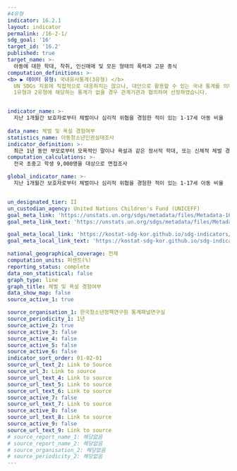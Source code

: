 ```yaml
---
#4유형
indicator: 16.2.1
layout: indicator
permalink: /16-2-1/
sdg_goal: '16'
target_id: '16.2'
published: true
target_name: >-
  아동에 대한 학대, 착취, 인신매매 및 모든 형태의 폭력과 고문 종식
computation_definitions: >-
<b> ▶ 데이터 유형: 국내유사통계(3유형) </b>   
  UN SDGs 지표에 직접적으로 대응하지는 않으나, 대안으로 활용할 수 있는 국내 통계를 의미합니다.   
  1유형과 2유형에 해당하는 통계가 없을 경우 관계기관과 협의하여 선정하였습니다.


indicator_name: >-
  지난 1개월간 보호자로부터 체벌이나 심리적 위협을 경험한 적이 있는 1-17세 아동 비율
  
data_name: 체벌 및 욕설 경험여부
statistics_name: 아동청소년인권실태조사
indicator_definition: >-
  최근 1년 동안 부모로부터 모욕적인 말이나 욕설과 같은 정서적 학대, 또는 신체적 체벌 경험 여부
computation_calculations: >-
  전국 초중고 학생 9,000명을 대상으로 면접조사

global_indicator_name: >-
  지난 1개월간 보호자로부터 체벌이나 심리적 위협을 경험한 적이 있는 1-17세 아동 비율


un_designated_tier: II
un_custodian_agency: United Nations Children's Fund (UNICEFF)
goal_meta_link: 'https://unstats.un.org/sdgs/metadata/files/Metadata-16-02-01.pdf'
goal_meta_link_text: 'https://unstats.un.org/sdgs/metadata/files/Metadata-16-02-01.pdf'

goal_meta_local_link: 'https://kostat-sdg-kor.github.io/sdg-indicators/public/data/Metadata-16-02-01_KOR.pdf'
goal_meta_local_link_text: 'https://kostat-sdg-kor.github.io/sdg-indicators/public/data/Metadata-16-02-01_KOR.pdf'

national_geographical_coverage: 전체
computation_units: 퍼센트(%)
reporting_status: complete
data_non_statistical: false
graph_type: line
graph_title: 체벌 및 욕설 경험여부
data_show_map: false
source_active_1: true

source_organisation_1: 한국청소년정책연구원 통계패널연구실
source_periodicity_1: 1년
source_active_2: true
source_active_3: false
source_active_4: false
source_active_5: false
source_active_6: false
indicator_sort_order: 01-02-01
source_url_text_2: Link to Source
source_url_3: Link to source
source_url_text_4: Link to source
source_url_text_5: Link to source
source_url_text_6: Link to source
source_active_7: false
source_url_text_7: Link to source
source_active_8: false
source_url_text_8: Link to source
source_active_9: false
source_url_text_9: Link to source
# source_report_name_1: 해당없음
# source_report_name_2: 해당없음
# source_organisation_2: 해당없음
# source_periodicity_2: 해당없음
---
```

